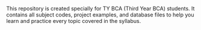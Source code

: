 This repository is created specially for TY BCA (Third Year BCA) students.
It contains all subject codes, project examples, and database files to help you learn and practice every topic covered in the syllabus.
